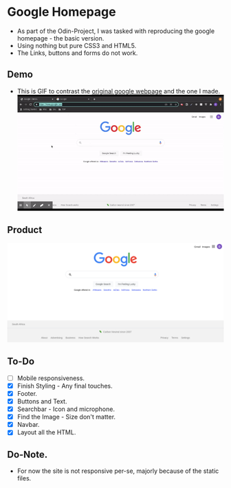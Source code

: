 # Google Homepage
- As part of the Odin-Project, I was tasked with reproducing the google homepage - the basic version.
- Using nothing but pure CSS3 and HTML5.
- The Links, buttons and forms do not work.

## Demo
- This is GIF to contrast the [original google webpage](https://www.google.com) and the one I made.
![GIF of finished site](Demo.gif)
## Product
![Finished Image](Product.png)

## To-Do
- [ ] Mobile responsiveness.
- [x] Finish Styling - Any final touches.
- [x] Footer.
- [x] Buttons and Text.
- [x] Searchbar - Icon and microphone.
- [x] Find the Image - Size don't matter.
- [x] Navbar.
- [x] Layout all the HTML.

## Do-Note.
+ For now the site is not responsive per-se, majorly because of the static files.